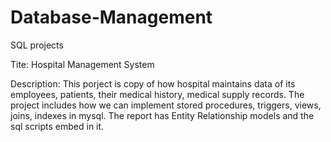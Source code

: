 # Database-Management
SQL projects

Tite: Hospital Management System

Description:
This porject is copy of how hospital maintains data of its employees, patients, their medical history, medical supply records.
The project includes how we can implement stored procedures, triggers, views, joins, indexes in mysql.
The report has Entity Relationship models and the sql scripts embed in it.
